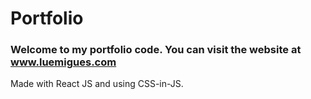 # Portfolio

### Welcome to my portfolio code. You can visit the website at www.luemigues.com
Made with React JS and using CSS-in-JS.
